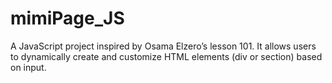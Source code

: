 # mimiPage_JS
A JavaScript project inspired by Osama Elzero’s lesson 101. It allows users to dynamically create and customize HTML elements (div or section) based on input.
